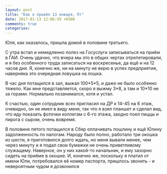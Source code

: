 ```yaml
---
layout: post
title: "Как я провёл 13 января, Пт"
date: 2017-01-13 12:06:59 +0300
comments: true
categories: 
---
```

Юля, как оказалось, пришла домой в половине третьего.

С утра встал и немедленно полез на Госуслуги записываться на приём в ГАИ. Очень удачно, что вчера мы это в общих чертах отрепетировали, и я без особенного труда записаться на воскресенье, да ещё и на 12 часов дня. Я, конечно же, ни на минуту не верю в успех предприятия, наверняка это очередная ловушка на лошка.



В час дня потащился в зал, выжал 100\*5\*5, и даже не было особенно тяжело. Как мне представляется, скоро я выжму 3\*8, а там и 10\*10 не за горами. Нормально позанимался, хотя и устал.

К счастью, один сотрудник всех пригласил на ДР к 14-45 на 6 этаж, очевидно, он не имел в виду меня, так что я взял планшет и сделал вид, что иду показать фоточки коллегам с 6-го этажа, заодно поел пиццы и пирога с сыром, очень вовремя.  

В половине пятого потащился в Сбер оплачивать пошлину и ещё Юлину задолженность по налогам. Народу было полно, работало три окошка из шести, я приготовился долго ждать, но меня вывали менее, чем через минуту и я подал свои бумажки не очень приветливому служащему. Наверное, он у них какой-то начальник, и ему зазорно сидеть на приёме в окошке. И, конечно же, поскольку я платил от имени Юли, потребовался её номер паспорта, пришлось звонить - и невероятным чудом я дозвонился